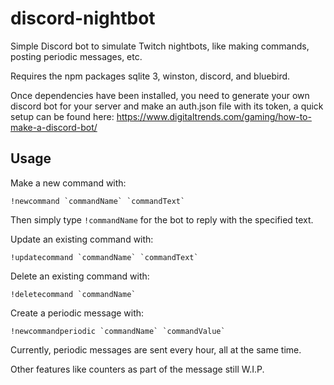 # discord-nightbot
Simple Discord bot to simulate Twitch nightbots, like making commands, posting periodic messages, etc.

Requires the npm packages sqlite 3, winston, discord, and bluebird.

Once dependencies have been installed, you need to generate your own discord bot for your server and make an auth.json file with its token, a quick setup can be found here: 
https://www.digitaltrends.com/gaming/how-to-make-a-discord-bot/

Usage
-----------

Make a new command with:

    !newcommand `commandName` `commandText`
    
Then simply type `!commandName` for the bot to reply with the specified text.

Update an existing command with:

    !updatecommand `commandName` `commandText`
  
Delete an existing command with:

    !deletecommand `commandName`

Create a periodic message with:

    !newcommandperiodic `commandName` `commandValue`
    
Currently, periodic messages are sent every hour, all at the same time.
    
Other features like counters as part of the message still W.I.P.

